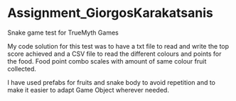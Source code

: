 # Assignment_GiorgosKarakatsanis
Snake game test for TrueMyth Games

My code solution for this test was to have a txt file to read and write the top score achieved and a CSV file to read the different colours and points for the food.
Food point combo scales with amount of same colour fruit collected.

I have used prefabs for fruits and snake body to avoid repetition and to make it easier to adapt Game Object wherever needed.
